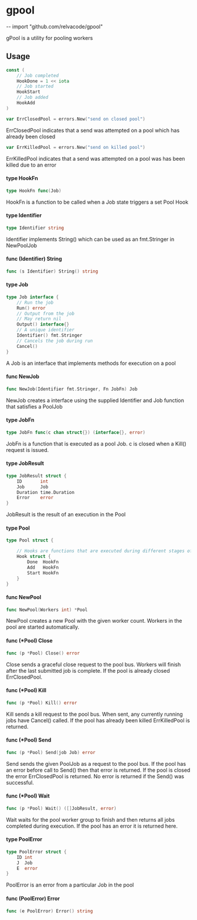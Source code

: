 # gpool
--
    import "github.com/relvacode/gpool"

gPool is a utility for pooling workers

## Usage

```go
const (
	// Job completed
	HookDone = 1 << iota
	// Job started
	HookStart
	// Job added
	HookAdd
)
```

```go
var ErrClosedPool = errors.New("send on closed pool")
```
ErrClosedPool indicates that a send was attempted on a pool which has already
been closed

```go
var ErrKilledPool = errors.New("send on killed pool")
```
ErrKilledPool indicates that a send was attempted on a pool was has been killed
due to an error

#### type HookFn

```go
type HookFn func(Job)
```

HookFn is a function to be called when a Job state triggers a set Pool Hook

#### type Identifier

```go
type Identifier string
```

Identifier implements String() which can be used as an fmt.Stringer in
NewPoolJob

#### func (Identifier) String

```go
func (s Identifier) String() string
```

#### type Job

```go
type Job interface {
	// Run the job
	Run() error
	// Output from the job
	// May return nil
	Output() interface{}
	// A unique identifier
	Identifier() fmt.Stringer
	// Cancels the job during run
	Cancel()
}
```

A Job is an interface that implements methods for execution on a pool

#### func  NewJob

```go
func NewJob(Identifier fmt.Stringer, Fn JobFn) Job
```
NewJob creates a interface using the supplied Identifier and Job function that
satisfies a PoolJob

#### type JobFn

```go
type JobFn func(c chan struct{}) (interface{}, error)
```

JobFn is a function that is executed as a pool Job. c is closed when a Kill()
request is issued.

#### type JobResult

```go
type JobResult struct {
	ID       int
	Job      Job
	Duration time.Duration
	Error    error
}
```

JobResult is the result of an execution in the Pool

#### type Pool

```go
type Pool struct {

	// Hooks are functions that are executed during different stages of a Job
	Hook struct {
		Done  HookFn
		Add   HookFn
		Start HookFn
	}
}
```


#### func  NewPool

```go
func NewPool(Workers int) *Pool
```
NewPool creates a new Pool with the given worker count. Workers in the pool are
started automatically.

#### func (*Pool) Close

```go
func (p *Pool) Close() error
```
Close sends a graceful close request to the pool bus. Workers will finish after
the last submitted job is complete. If the pool is already closed ErrClosedPool.

#### func (*Pool) Kill

```go
func (p *Pool) Kill() error
```
Kill sends a kill request to the pool bus. When sent, any currently running jobs
have Cancel() called. If the pool has already been killed ErrKilledPool is
returned.

#### func (*Pool) Send

```go
func (p *Pool) Send(job Job) error
```
Send sends the given PoolJob as a request to the pool bus. If the pool has an
error before call to Send() then that error is returned. If the pool is closed
the error ErrClosedPool is returned. No error is returned if the Send() was
successful.

#### func (*Pool) Wait

```go
func (p *Pool) Wait() ([]JobResult, error)
```
Wait waits for the pool worker group to finish and then returns all jobs
completed during execution. If the pool has an error it is returned here.

#### type PoolError

```go
type PoolError struct {
	ID int
	J  Job
	E  error
}
```

PoolError is an error from a particular Job in the pool

#### func (PoolError) Error

```go
func (e PoolError) Error() string
```

